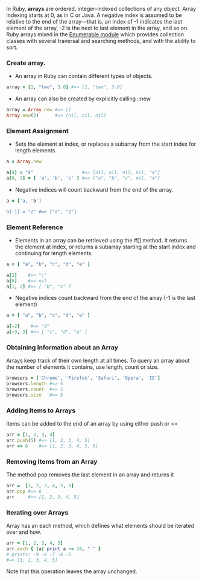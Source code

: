 In Ruby, **arrays** are ordered, integer-indexed collections of any object. Array indexing starts at 0, as in C or Java. A negative index is assumed to be relative to the end of the array—that is, an index of -1 indicates the last element of the array, -2 is the next to last element in the array, and so on.
Ruby arrays mixed in the [Enumerable module][enumerable-module] which provides collection classes with several traversal and searching methods, and with the ability to sort.

### Create array.

- An array in Ruby can contain different types of objects.

```ruby
array = [1, "two", 3.0] #=> [1, "two", 3.0]
```

- An array can also be created by explicitly calling ::new

```ruby
array = Array.new #=> []
Array.new(3)      #=> [nil, nil, nil]
```

### Element Assignment

- Sets the element at index, or replaces a subarray from the start index for length elements.

```ruby
a = Array.new

a[4] = "4"                  #=> [nil, nil, nil, nil, "4"]
a[0, 3] = [ 'a', 'b', 'c' ] #=> ["a", "b", "c", nil, "4"]
```

- Negative indices will count backward from the end of the array.

```ruby
a = ['a, 'b']

a[-1] = "Z" #=> ["a", "Z"]

```

### Element Reference

- Elements in an array can be retrieved using the #[] method. It returns the element at index, or returns a subarray starting at the start index and continuing for length elements.

```ruby
a = [ "a", "b", "c", "d", "e" ]

a[2]    #=> "c"
a[6]    #=> nil
a[1, 2] #=> [ "b", "c" ]
```

- Negative indices count backward from the end of the array (-1 is the last element)

```ruby
a = [ "a", "b", "c", "d", "e" ]

a[-2]    #=> "d"
a[-3, 3] #=> [ "c", "d", "e" ]
```

### Obtaining Information about an Array

Arrays keep track of their own length at all times. To query an array about the number of elements it contains, use length, count or size.

```ruby
browsers = ['Chrome', 'Firefox', 'Safari', 'Opera', 'IE']
browsers.length #=> 5
browsers.count  #=> 5
browsers.size   #=> 5
```

### Adding Items to Arrays

Items can be added to the end of an array by using either push or <<

```ruby
arr = [1, 2, 3, 4]
arr.push(5) #=> [1, 2, 3, 4, 5]
arr << 6    #=> [1, 2, 3, 4, 5, 6]
```

### Removing Items from an Array

The method pop removes the last element in an array and returns it

```ruby
arr =  [1, 2, 3, 4, 5, 6]
arr.pop #=> 6
arr     #=> [1, 2, 3, 4, 5]
```

### Iterating over Arrays

Array has an each method, which defines what elements should be iterated over and how.

```ruby
arr = [1, 2, 3, 4, 5]
arr.each { |a| print a -= 10, " " }
# prints: -9 -8 -7 -6 -5
#=> [1, 2, 3, 4, 5]
```

Note that this operation leaves the array unchanged.

[enumerable-module]: https://ruby-doc.org/core-2.7.1/Enumerable.html
